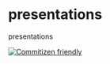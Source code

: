 # presentations

presentations

[![Commitizen friendly](https://img.shields.io/badge/commitizen-friendly-brightgreen.svg)](http://commitizen.github.io/cz-cli/)
